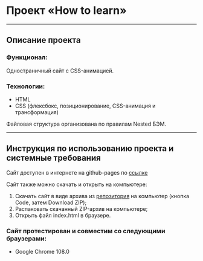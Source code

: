 # Проект «How to learn»
___________________________
## Описание проекта
### Функционал:
Одностраничный сайт с CSS-анимацией.

### Технологии: 
- HTML
- CSS (флексбокс, позиционирование, CSS-анимация и трансформация)

Файловая структура организована по правилам Nested БЭМ.
___________________________
## Инструкция по использованию проекта и системные требования
Сайт доступен в интернете на github-pages по [ссылке](https://niarga.github.io/how-to-learn/)

Сайт также можно скачать и открыть на компьютере:
1. Скачать сайт в виде архива из [репозитория](https://github.com/niarga/how-to-learn/) на компьютер (кнопка Code, затем Download ZIP);
2. Распаковать скачанный ZIP-архив на компьютере;
3. Открыть файл index.html в браузере.

### Сайт протестирован и совместим со следующими браузерами:
* Google Chrome 108.0
